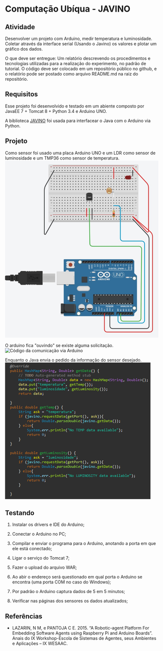# Computação Ubíqua - JAVINO
## Atividade
Desenvolver um projeto com Arduino, medir temperatura e luminosidade. Coletar através da interface serial (Usando o Javino) os valores e plotar um gráfico dos dados.

O que deve ser entregue:
Um relatório descrevendo os procedimentos e tecnologias utilizadas para a realização do experimento, no padrão de tutorial. O código deve ser colocado em um repositório público no github, e o relatório pode ser postado como arquivo README.md na raiz do repositório.

## Requisitos
Esse projeto foi desenvolvido e testado em um abiente composto por JavaEE 7 + Tomcat 8 + Python 3.4 e Arduino UNO.

A biblioteca [JAVINO](https://sourceforge.net/projects/javino/) foi usada para interfacear o Java com o Arduino via Python.

## Projeto
Como sensor foi usado uma placa Arduino UNO e um LDR como sensor de luminosidade e um TMP36 como sensor de temperatura.
![Projeto Arduino com LDR e TMP36 feito no tinkercad](img/arduino_sketch.jpg)

O arduino fica "ouvindo" se existe alguma solicitação.
![Código da comunicação via Arduino](img/arduino_comunication.png)

Enquanto o Java envia o pedido da informação do sensor desejado.
![Código da comunicação via Java](img/java_communication.png)

## Testando

1. Instalar os drivers e IDE do Arduino;

2. Conectar o Arduino no PC;

3. Compilar e enviar o programa para o Arduino, anotando a porta em que ele está conectado;

4. Ligar o serviço do Tomcat 7;

5. Fazer o upload do arquivo WAR;

6. Ao abir o endereço será questionado em qual porta o Arduino se encontra (uma porta COM no caso do Windows);

7. Por padrão o Arduino captura dados de 5 em 5 minutos;

8. Verificar nas páginas dos sensores os dados atualizados;

## Referências
* LAZARIN, N M, e PANTOJA C E. 2015. “A Robotic-agent Platform For Embedding Software Agents using Raspberry Pi and Arduino Boards”. Anais do IX Workshop-Escola de Sistemas de Agentes, seus Ambientes e Aplicações – IX WESAAC.
